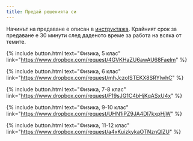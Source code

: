 ```yaml
---
title: Предай решенията си
---
```

Начинът на предаване е описан в [инструктажа](https://burgaschallenge.github.io/%D0%BE%D0%B1%D1%89%D0%B8/2023/06/10/instructions/). Крайният срок за предаване е 30 минути след даденото време за работа на всяка от темите.   

{% include button.html text="Физика, 5 клас" link="https://www.dropbox.com/request/4GVKHaZU6awAU68Faelm" %}

{% include button.html text="Физика, 6 клас" link="https://www.dropbox.com/request/mhJczoISTEKX8SRYlwhC" %}

{% include button.html text="Физика, 7-8 клас" link="https://www.dropbox.com/request/F19sJG1C4bHjKqASxU4x" %}

{% include button.html text="Физика, 9-10 клас" link="https://www.dropbox.com/request/UHN1iPZ9JA4Dl7kxpHjW" %}

{% include button.html text="Физика, 11-12 клас" link="https://www.dropbox.com/request/a4xKuizkykaOTNznQlZU" %}


